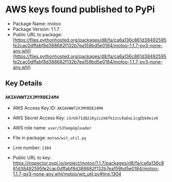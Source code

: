 # AWS keys found published to PyPi

* Package Name: motoo
* Package Version: 1.1.7
* Public URL to package: [https://files.pythonhosted.org/packages/d8/fa/ca6a136c861d38492595fe2cac0dffabf8d388682f132b7ea159bd5e0184/motoo-1.1.7-py3-none-any.whl](https://files.pythonhosted.org/packages/d8/fa/ca6a136c861d38492595fe2cac0dffabf8d388682f132b7ea159bd5e0184/motoo-1.1.7-py3-none-any.whl)

## Key Details

### `AKIAVWWT2XJMYRDE24M4`

* AWS Access Key ID: `AKIAVWWT2XJMYRDE24M4`
* AWS Secret Access Key: `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` 
* AWS role name: `user/S3TempUploader`
* File in package: `motoo/wit_util.py`
* Line number: `1304`

* Public URL to key: https://inspector.pypi.io/project/motoo/1.1.7/packages/d8/fa/ca6a136c861d38492595fe2cac0dffabf8d388682f132b7ea159bd5e0184/motoo-1.1.7-py3-none-any.whl/motoo/wit_util.py#line.1304


